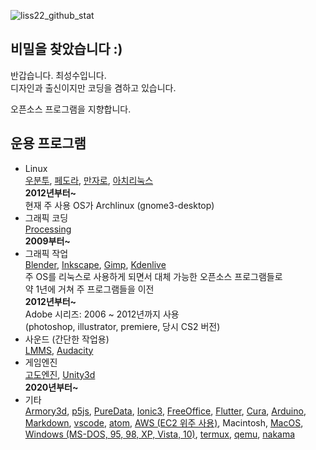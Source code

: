 ![liss22_github_stat](https://github-readme-stats.vercel.app/api?username=is2you2&hide=issues,contribs&show_icons=true&count_private=true&theme=tokyonight)

## 비밀을 찾았습니다 :)

반갑습니다. 최성수입니다.  
디자인과 출신이지만 코딩을 겸하고 있습니다.

오픈소스 프로그램을 지향합니다.

## 운용 프로그램
- Linux  
[우분투](https://ubuntu.com/),
[페도라](https://getfedora.org/),
[만자로](https://manjaro.org/),
[아치리눅스](https://archlinux.org/)  
**2012년부터~**  
현재 주 사용 OS가 Archlinux (gnome3-desktop)
- 그래픽 코딩  
[Processing](https://processing.org/)  
**2009부터~**
- 그래픽 작업   
[Blender](https://www.blender.org/),
[Inkscape](https://inkscape.org/),
[Gimp](https://www.gimp.org/),
[Kdenlive](https://kdenlive.org/)  
주 OS를 리눅스로 사용하게 되면서 대체 가능한 오픈소스 프로그램들로  
약 1년에 거쳐 주 프로그램들을 이전  
**2012년부터~**  
Adobe 시리즈: 2006 ~ 2012년까지 사용  
(photoshop, illustrator, premiere, 당시 CS2 버전)
- 사운드 (간단한 작업용)  
[LMMS](https://lmms.io/),
[Audacity](https://www.audacityteam.org/)
- 게임엔진  
[고도엔진](https://godotengine.org/),
[Unity3d](https://unity.com/)  
**2020년부터~**
- 기타  
[Armory3d](https://armory3d.org/),
[p5js](https://p5js.org/),
[PureData](https://puredata.info/),
[Ionic3](https://ionicframework.com/),
[FreeOffice](https://www.softmaker.com/),
[Flutter](https://flutter.io/),
[Cura](https://ultimaker.com/software/ultimaker-cura),
[Arduino](https://www.arduino.cc/),
[Markdown](https://www.markdownguide.org/),
[vscode](https://code.visualstudio.com/),
[atom](https://atom.io/),
[AWS (EC2 위주 사용)](https://aws.amazon.com/),
Macintosh,
[MacOS](https://www.apple.com/macos),
[Windows (MS-DOS, 95, 98, XP, Vista, 10)](https://www.microsoft.com/ko-kr/software-download/windows10),
[termux](https://termux.com/),
[qemu](https://www.qemu.org/),
[nakama](https://heroiclabs.com/)

